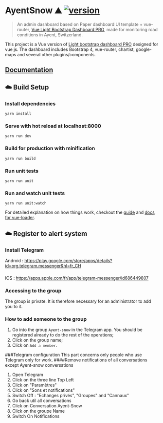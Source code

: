 # AyentSnow :mountain:  [![version][version-badge]][CHANGELOG]

> An admin dashboard based on Paper dashboard UI template + vue-router,  [Vue Light Bootstrap Dashboard PRO](https://github.com/creativetimofficial/vue-light-bootstrap-dashboard-pro), made for monitoring road conditions in Ayent, Switzerland.

This project is a Vue version of [Light bootstrap dashboard PRO](https://www.creative-tim.com/product/light-bootstrap-dashboard-pro)
designed for vue js. The dashboard includes Bootstrap 4, vue-router, chartist, google-maps and several other plugins/components.

## [Documentation](http://vuejs.creative-tim.com/vue-light-bootstrap-dashboard-pro/documentation)

## :cloud: Build Setup

### Install dependencies
`yarn install`
### Serve with hot reload at localhost:8000
`yarn run dev`
### Build for production with minification
`yarn run build`
### Run unit tests
`yarn run unit`
### Run and watch unit tests
`yarn run unit:watch`

For detailed explanation on how things work, checkout the [guide](http://vuejs-templates.github.io/webpack/) and [docs for vue-loader](http://vuejs.github.io/vue-loader).

## :cloud: Register to alert system
### Install Telegram
Android : https://play.google.com/store/apps/details?id=org.telegram.messenger&hl=fr_CH

###
IOS : https://apps.apple.com/fr/app/telegram-messenger/id686449807

### Accessing to the group
The group is private. It is therefore necessary for an administrator to add you to it.

### How to add someone to the group
1. Go into the group `Ayent-snow` in the Telegram app. You should be registered already to do the rest of the operations;
2. Click on the group name;
3. Click on `Add a member`.

###Telegram configuration
This part concerns only people who use Telegram only for work.
####Remove notifications of all conversations except Ayent-snow conversations
1. Open Telegram
2. Click on the three line Top Left
3. Click on "Paramètres"
4. Click on "Sons et notifications"
5. Switch Off : "Echanges privés", "Groupes" and "Cannaux"
6. Go back util all conversations
7. Click on Conversation Ayent-Snow
8. Click on the groupe Name
9. Switch On Notifications

[CHANGELOG]: ./CHANGELOG.md
[version-badge]: https://img.shields.io/badge/version-0.8.5-blue.svg
[license-badge]: https://img.shields.io/badge/license-MIT-blue.svg
